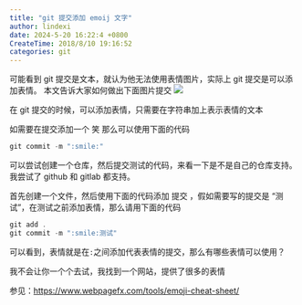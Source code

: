 ```yaml
---
title: "git 提交添加 emoij 文字"
author: lindexi
date: 2024-5-20 16:22:4 +0800
CreateTime: 2018/8/10 19:16:52
categories: git
---
```


可能看到 git 提交是文本，就认为他无法使用表情图片，实际上 git 提交是可以添加表情。
本文告诉大家如何做出下面图片提交
![](http://image.acmx.xyz/34fdad35-5dfe-a75b-2b4b-8c5e313038e2%2F201772019141.jpg)

<!--more-->


<!-- CreateTime:2018/8/10 19:16:52 -->


在 git 提交的时候，可以添加表情，只需要在字符串加上表示表情的文本

如需要在提交添加一个 笑 那么可以使用下面的代码

```csharp
git commit -m ":smile:"
```

可以尝试创建一个仓库，然后提交测试的代码，来看一下是不是自己的仓库支持。我尝试了 github 和 gitlab 都支持。

首先创建一个文件，然后使用下面的代码添加 提交 ，假如需要写的提交是 “测试”，在测试之前添加表情，那么请用下面的代码

```csharp
git add .
git commit -m ":smile:测试"
```

可以看到，表情就是在`:`之间添加代表表情的提交，那么有哪些表情可以使用？

我不会让你一个个去试，我找到一个网站，提供了很多的表情

参见：https://www.webpagefx.com/tools/emoji-cheat-sheet/

